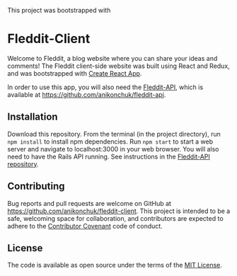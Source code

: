 This project was bootstrapped with
# Fleddit-Client

Welcome to Fleddit, a blog website where you can share your ideas and comments! The Fleddit client-side website was built using React and Redux, and was bootstrapped with [Create React App](https://github.com/facebook/create-react-app).

In order to use this app, you will also need the [Fleddit-API](https://github.com/anikonchuk/fleddit-api), which is available at https://github.com/anikonchuk/fleddit-api.

## Installation

Download this repository. From the terminal (in the project directory), run ```npm install``` to install npm dependencies. Run ```npm start``` to start a web server and navigate to localhost:3000 in your web browser. You will also need to have the Rails API running. See instructions in the [Fleddit-API repository](https://github.com/anikonchuk/fleddit-api).

## Contributing

Bug reports and pull requests are welcome on GitHub at https://github.com/anikonchuk/fleddit-client. This project is intended to be a safe, welcoming space for collaboration, and contributors are expected to adhere to the [Contributor Covenant](http://contributor-covenant.org) code of conduct.

## License

The code is available as open source under the terms of the [MIT License](https://opensource.org/licenses/MIT).

